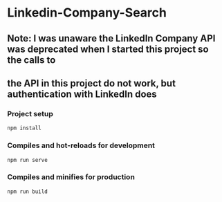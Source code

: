 # Linkedin-Company-Search

## Note: I was unaware the LinkedIn Company API was deprecated when I started this project so the calls to
## the API in this project do not work, but authentication with LinkedIn does

### Project setup
```
npm install
```

### Compiles and hot-reloads for development
```
npm run serve
```

### Compiles and minifies for production
```
npm run build
```
